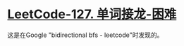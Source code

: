 # [LeetCode-127. 单词接龙-困难](https://leetcode.cn/problems/word-ladder/)

这是在Google "bidirectional bfs - leetcode"时发现的。

